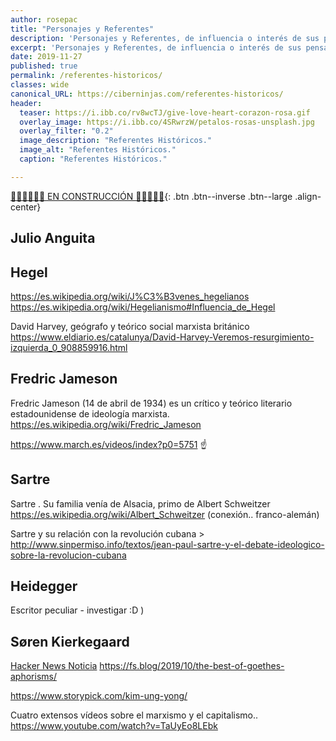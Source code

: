 ```yaml
---
author: rosepac
title: "Personajes y Referentes"
description: 'Personajes y Referentes, de influencia o interés de sus pensamientos.'
excerpt: 'Personajes y Referentes, de influencia o interés de sus pensamientos.'
date: 2019-11-27
published: true
permalink: /referentes-historicos/
classes: wide
canonical_URL: https://ciberninjas.com/referentes-historicos/
header:
  teaser: https://i.ibb.co/rv8wcTJ/give-love-heart-corazon-rosa.gif
  overlay_image: https://i.ibb.co/4SRwrzW/petalos-rosas-unsplash.jpg
  overlay_filter: "0.2"
  image_description: "Referentes Históricos."
  image_alt: "Referentes Históricos."
  caption: "Referentes Históricos."

---
```


[👷‍♂️👷‍♂️👷‍♂️ EN CONSTRUCCIÓN ‍👷‍♂️👷👷‍♂️](#){: .btn .btn--inverse .btn--large .align-center}

## Julio Anguita

## Hegel

https://es.wikipedia.org/wiki/J%C3%B3venes_hegelianos https://es.wikipedia.org/wiki/Hegelianismo#Influencia_de_Hegel

David Harvey, geógrafo y teórico social marxista británico https://www.eldiario.es/catalunya/David-Harvey-Veremos-resurgimiento-izquierda_0_908859916.html

## Fredric Jameson

Fredric Jameson (14 de abril de 1934) es un crítico y teórico literario estadounidense de ideología marxista. https://es.wikipedia.org/wiki/Fredric_Jameson

https://www.march.es/videos/index?p0=5751 ☝

## Sartre

Sartre . Su familia venía de Alsacia, primo de Albert Schweitzer https://es.wikipedia.org/wiki/Albert_Schweitzer  (conexión.. franco-alemán) 

Sartre y su relación con la revolución cubana > http://www.sinpermiso.info/textos/jean-paul-sartre-y-el-debate-ideologico-sobre-la-revolucion-cubana

## Heidegger

Escritor peculiar - investigar :D  )

## Søren Kierkegaard

[Hacker News Noticia](https://news.ycombinator.com/item?id=21230418) https://fs.blog/2019/10/the-best-of-goethes-aphorisms/

https://www.storypick.com/kim-ung-yong/

Cuatro extensos vídeos sobre el marxismo y el capitalismo..
https://www.youtube.com/watch?v=TaUyEo8LEbk
